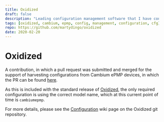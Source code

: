 ```yaml
---
title: Oxidized
draft: false
description: "Leading configuration management software that I have contributed towards"
tags: [oxidized, cambium, epmp, config, management, configuration, cfg]
repo: https://github.com/martydingo/oxidized
date: 2020-02-20
---
```


# Oxidized

A contribution, in which a pull request was submitted and merged for the support of harvesting configurations from Cambium ePMP devices, in which the PR can be found [here](https://github.com/ytti/oxidized/pull/2195).

As this is included with the standard release of [Oxidized](https://github.com/ytti/oxidized), the only required configuration is using the correct model name, which at this current point of time is `cambiumepmp`.

For more details, please see the [Configuration](https://github.com/ytti/oxidized/blob/master/docs/Configuration.md) wiki page on the Oxidized git repository.